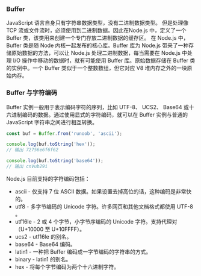 ### Buffer

JavaScript 语言自身只有字符串数据类型，没有二进制数据类型。
但是处理像 TCP 流或文件流时，必须使用到二进制数据。因此在Node.js 中，定义了一个 Buffer 类，该类用来创建一个专门存放二进制数据的缓存区。
在 Node.js 中，Buffer 类是随 Node 内核一起发布的核心库。Buffer 库为 Node.js 带来了一种存储原始数据的方法，可以让 Node.js 处理二进制数据，每当需要在 Node.js 中处理 I/O 操作中移动的数据时，就有可能使用 Buffer 库。原始数据存储在 Buffer 类的实例中。一个 Buffer 类似于一个整数数组，但它对应 V8 堆内存之外的一块原始内存。

### Buffer 与字符编码
Buffer 实例一般用于表示编码字符的序列，比如 UTF-8、 UCS2、 Base64 或十六进制编码的数据。通过使用显式的字符编码，就可以在 Buffer 实例与普通的 JavaScript 字符串之间进行相互转换。

```js
const buf = Buffer.from('runoob', 'ascii');

console.log(buf.toString('hex'));
// 输出 72756e6f6f62

console.log(buf.toString('base64'));
// 输出 cnVub29i
```

Node.js 目前支持的字符编码包括：
- ascii - 仅支持 7 位 ASCII 数据。如果设置去掉高位的话，这种编码是非常快的。
- utf8 - 多字节编码的 Unicode 字符。许多网页和其他文档格式都使用 UTF-8 。
- utf16le - 2 或 4 个字节，小字节序编码的 Unicode 字符。支持代理对（U+10000 至 U+10FFFF）。
- ucs2 - utf16le 的别名。
- base64 - Base64 编码。
- latin1 - 一种把 Buffer 编码成一字节编码的字符串的方式。
- binary - latin1 的别名。
- hex - 将每个字节编码为两个十六进制字符。